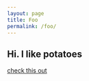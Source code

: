 ```yaml
---
layout: page
title: Foo
permalink: /foo/
---
```


## Hi. I like potatoes
[check this out](http://jekyllrb.com/)